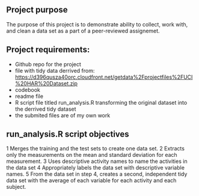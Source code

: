 ## Project purpose

The purpose of this project is to demonstrate ability to collect, work with, and clean a data set as a part of a peer-reviewed assignemet. 

## Project requirements:
- Github repo for the project 
- file with tidy data derrived from: https://d396qusza40orc.cloudfront.net/getdata%2Fprojectfiles%2FUCI%20HAR%20Dataset.zip
- codebook
- readme file
- R script file titled run_analysis.R transforming the original dataset into the derrived tidy dataset
- the submited files are of my own work

## run_analysis.R script objectives

1 Merges the training and the test sets to create one data set.
2 Extracts only the measurements on the mean and standard deviation for each measurement.
3 Uses descriptive activity names to name the activities in the data set
4 Appropriately labels the data set with descriptive variable names.
5 From the data set in step 4, creates a second, independent tidy data set with the average of each variable for each activity and each subject.
